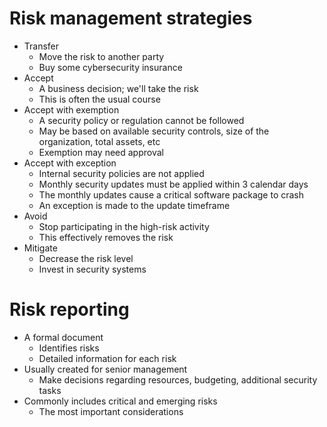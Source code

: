 # Risk management strategies
- Transfer
	- Move the risk to another party
	- Buy some cybersecurity insurance
- Accept
	- A business decision; we'll take the risk
	- This is often the usual course
- Accept with exemption
	- A security policy or regulation cannot be followed
	- May be based on available security controls, size of the organization, total assets, etc
	- Exemption may need approval
- Accept with exception
	- Internal security policies are not applied
	- Monthly security updates must be applied within 3 calendar days
	- The monthly updates cause a critical software package to crash
	- An exception is made to the update timeframe
- Avoid
	- Stop participating in the high-risk activity
	- This effectively removes the risk
- Mitigate
	- Decrease the risk level
	- Invest in security systems
# Risk reporting
- A formal document
	- Identifies risks
	- Detailed information for each risk
- Usually created for senior management
	- Make decisions regarding resources, budgeting, additional security tasks
- Commonly includes critical and emerging risks
	- The most important considerations